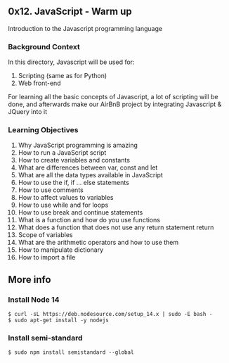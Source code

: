 ## 0x12. JavaScript - Warm up

Introduction to the Javascript programming language

### Background Context
In this directory, Javascript will be used for:
<ol>
    <li>Scripting (same as for Python)</li>
    <li>Web front-end</li>
</ol>
For learning all the basic concepts of Javascript, a lot of scripting will be done, and afterwards make our AirBnB project by integrating Javascript & JQuery into it

### Learning Objectives
<ol>
    <li>Why JavaScript programming is amazing</li>
    <li>How to run a JavaScript script</li>
    <li>How to create variables and constants</li>
    <li>What are differences between var, const and let</li>
    <li>What are all the data types available in JavaScript</li>
    <li>How to use the if, if ... else statements</li>
    <li>How to use comments</li>
    <li>How to affect values to variables</li>
    <li>How to use while and for loops</li>
    <li>How to use break and continue statements</li>
    <li>What is a function and how do you use functions</li>
    <li>What does a function that does not use any return statement return</li>
    <li>Scope of variables</li>
    <li>What are the arithmetic operators and how to use them</li>
    <li>How to manipulate dictionary</li>
    <li>How to import a file</li>    
</ol>

## More info
### Install Node 14

```
$ curl -sL https://deb.nodesource.com/setup_14.x | sudo -E bash -
$ sudo apt-get install -y nodejs
```
### Install semi-standard

```
$ sudo npm install semistandard --global
```